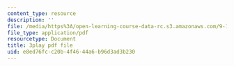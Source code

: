 ```yaml
---
content_type: resource
description: ''
file: /media/https%3A/open-learning-course-data-rc.s3.amazonaws.com/9-14-brain-structure-and-its-origins-spring-2014/e8ed76fcc20b4f4644a6b96d3ad3b230_555131.pdf
file_type: application/pdf
resourcetype: Document
title: 3play pdf file
uid: e8ed76fc-c20b-4f46-44a6-b96d3ad3b230
---
```

